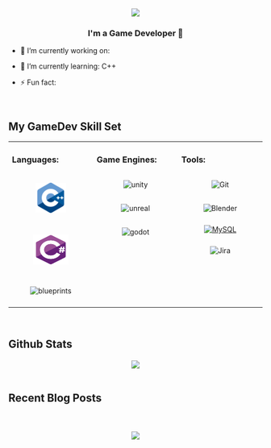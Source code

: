 <div align="center">
<img src="https://i.imgur.com/k4nUlJh.gif" align="center" style="width: 50%" />
</div>  
  

### <div align="center">I'm a Game Developer 🚀</div>  
  

- 🔭 I’m currently working on:
  

- 🌱 I’m currently learning: C++
  

- ⚡ Fun fact: 
  

<br/>  


## My GameDev Skill Set  
<div align="center" width="100%"><table><tr><td valign="top" width="33%">



### Languages:  
<div align="center">  
<a > <img style="margin: 20px" src="https://raw.githubusercontent.com/devicons/devicon/master/icons/cplusplus/cplusplus-original.svg" alt="cplusplus" width="60" height="60"/> </a> <a> <img style="margin: 20px" src="https://raw.githubusercontent.com/devicons/devicon/master/icons/csharp/csharp-original.svg" alt="csharp" width="70" height="60"/> </a>
<a><img style="margin: 20px" src="https://cdn2.unrealengine.com/Unreal+Engine%2Fonlinelearning-courses%2Fblueprint-for-enterprise%2FBlueprint-for-Enterprise-1000x1000-13caa11b8e5c5e91506a8dd63b39d247318c3208.png?resize=1&w=300" alt="blueprints" height="60"/> </a>
</div>

</td><td valign="top" width="33%">



### Game Engines:  
<div align="center">  
<a> <img style="margin: 15px" src="https://www.vectorlogo.zone/logos/unity3d/unity3d-icon.svg" alt="unity" width="70" height="60"/> </a> <a> <img style="margin: 15px" src="https://raw.githubusercontent.com/kenangundogan/fontisto/036b7eca71aab1bef8e6a0518f7329f13ed62f6b/icons/svg/brand/unreal-engine.svg" alt="unreal" height="60"/> </a> <a> <img style="margin: 15px" src="https://upload.wikimedia.org/wikipedia/commons/6/6a/Godot_icon.svg" alt="godot"  height="60"/> </a>
</div>

</td><td valign="top" width="33%">



### Tools:
<div align="center">
<a><img style="margin: 15px" src="https://profilinator.rishav.dev/skills-assets/git-scm-icon.svg" alt="Git" width="60" height="60" /></a>
<a><img style="margin: 15px" src="https://profilinator.rishav.dev/skills-assets/blender_community_badge_white.svg" alt="Blender" width="72" height="60" /></a> 
<a href="https://www.mysql.com/" target="_blank"><img style="margin: 10px" src="https://profilinator.rishav.dev/skills-assets/mysql-original-wordmark.svg" alt="MySQL" height="50" /></a>  
<a><img style="margin: 15px" src="https://seeklogo.com/images/J/jira-logo-C71F8C0324-seeklogo.com.png" alt="Jira" height="60" /></a>
</div>

</td></tr></table></div>  


<br/>  

## Github Stats  
<div align="center"><img src="https://github-readme-stats.vercel.app/api?username=DevDerpeusz&show_icons=true&count_private=true&hide_border=true" align="center" /></div>

<br/>  


## Recent Blog Posts  
<!-- BLOG-POST-LIST:START -->  

<!-- BLOG-POST-LIST:END -->  

<br/>  


<br/>  

<div align="center">
<img src="https://komarev.com/ghpvc/?username=DevDerpeusz&&style=flat-square" align="center" />
</div>  
  


<br/>  
  

<br/>  


<br />
